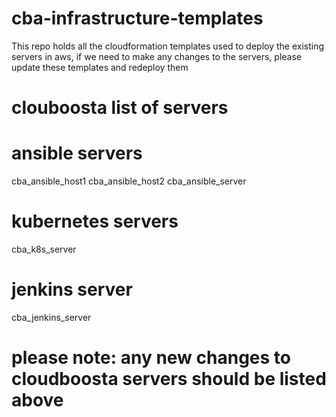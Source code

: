 # cba-infrastructure-templates
This repo holds all the cloudformation templates used to deploy the existing servers in aws, if we need to make any changes to the servers, please update these templates and redeploy them

# clouboosta list of servers

# ansible servers
cba_ansible_host1
cba_ansible_host2
cba_ansible_server

# kubernetes servers
cba_k8s_server

# jenkins server
cba_jenkins_server

# please note: any new changes to cloudboosta servers should be listed above